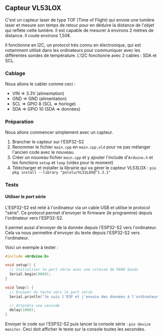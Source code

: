 ## Capteur VL53LOX

C'est un capteur laser de type TOF (Time of Flight) qui envoie une lumière laser et mesure son temps de retour pour en déduire la distance de l'objet qui reflète cette lumière.
Il est capable de mesurer à environs 2 mètres de distance.
Il coute environs 1,50€.

Il fonctionne en I2C, un protocol très connu en électronique, qui est notamment utilisé dans les ordinateurs pour communiquer avec les différentes sondes de température.
L'I2C fonctionne avec 2 cables : SDA et SCL.


### Cablage

Nous allons le cabler comme ceci :

- VIN => 3.3V (alimentation)
- GND => GND (alimentation)
- SCL => GPIO 8 (SCL => horloge)
- SDA => GPIO 10 (SDA => données)


### Préparation

Nous allons commencer simplement avec un capteur.

1. Brancher le capteur sur l'ESP32-S2
1. Renommer le fichier `main.cpp` en `main.cpp.old` pour ne pas mélanger l'ancien code avec le nouveau
1. Créer un nouveau fichier `main.cpp` et y ajouter l'include d'`Arduino.h` et les fonctions `setup` et `loop` (vides pour le moment)
1. Télécharger et installer la librairie qui va gérer le capteur VL53LOX : `pio pkg install --library "pololu/VL53L0X@^1.3.1"`


### Tests


#### Utiliser le port série

L'ESP32-S2 est relié à l'ordinateur via un cable USB et utilise le protocol "série".
Ce protocol permet d'envoyer le firmware (le programme) depuis l'ordinateur vers l'ESP32-S2.

Il permet aussi d'envoyer de la donnée depuis l'ESP32-S2 vers l'ordinateur.
Cela va nous permettre d'envoyer du texte depuis l'ESP32-S2 vers l'ordinateur.

Voici un exemple à tester :

```cpp
#include <Arduino.h>

void setup() {
  // Initialiser le port série avec une vitesse de 9600 bauds
  Serial.begin(9600);
}

void loop() {
  // Envoyer du texte vers le port série
  Serial.println("Je suis l'ESP et j'envoie des données à l'ordinateur via le port série");

  // Attendre une seconde
  delay(1000);
}
```

Envoyer le code sur l'ESP32-S2 puis lancer la console série : `pio device monitor`.
Ceci doit afficher le texte sur la console toutes les secondes.
